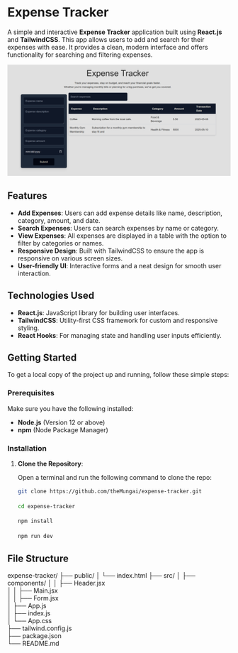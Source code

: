 # Expense Tracker

A simple and interactive **Expense Tracker** application built using **React.js** and **TailwindCSS**. This app allows users to add and search for their expenses with ease. It provides a clean, modern interface and offers functionality for searching and filtering expenses.

![Expense Tracker Screenshot](./src/Screenshot.png)

## Features

- **Add Expenses**: Users can add expense details like name, description, category, amount, and date.
- **Search Expenses**: Users can search expenses by name or category.
- **View Expenses**: All expenses are displayed in a table with the option to filter by categories or names.
- **Responsive Design**: Built with TailwindCSS to ensure the app is responsive on various screen sizes.
- **User-friendly UI**: Interactive forms and a neat design for smooth user interaction.

## Technologies Used

- **React.js**: JavaScript library for building user interfaces.
- **TailwindCSS**: Utility-first CSS framework for custom and responsive styling.
- **React Hooks**: For managing state and handling user inputs efficiently.

## Getting Started

To get a local copy of the project up and running, follow these simple steps:

### Prerequisites

Make sure you have the following installed:

- **Node.js** (Version 12 or above)
- **npm** (Node Package Manager)

### Installation

1. **Clone the Repository**:

   Open a terminal and run the following command to clone the repo:

   ```bash
   git clone https://github.com/theMungai/expense-tracker.git

   cd expense-tracker

   npm install

   npm run dev

## File Structure

expense-tracker/
├── public/
│   └── index.html
├── src/
│   ├── components/
│   │   ├── Header.jsx           
│   │   ├── Main.jsx          
│   │   ├── Form.jsx           
│   ├── App.js                       
│   ├── index.js                     
│   └── App.css                     
├── tailwind.config.js               
├── package.json                     
└── README.md    


